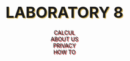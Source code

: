 <!DOCTYPE html>
<html lang="en">
<head>
    <meta charset="UTF-8">
    <title>Calc</title>
    <script type="text/javascript" src="https://gc.kis.v2.scr.kaspersky-labs.com/FD126C42-EBFA-4E12-B309-BB3FDD723AC1/main.js?attr=rEjCaB4_uFWLV1Fv2rKH3_3F4PRNzcbgnizYdUA9qZgaX9GW-zqDicHIpq8jRxjM_vbxvVTbmQXw1g11gxNhIdgclWmHhkHQyrnc4ADiuRbUiWtDjnIctdlgMNa1LsInmwRdpuJ3kksu7eb21sFp7cnIOUHbVWsJKPZiNvNeoCVWFzyG04nePxo14WFwdLmqx0BKOdBvX-3fArC793HXuz-JxJ0jxKpvSp6b-t5TgXeDf0PaXJ58CjbJDaWVj1qmjSAt9kv1aoB1mf_4fGXwAwgUbARY4x1xH2aP0XPYT8ygV_v5ExXqSIx3ETJJ3nMibhgo_Mgf2p1owN4NVm80ldMNtZOSg41JVnxs9rfSCs7wkHgsnzlLbP9x8oE81THj2N8wwane-2rSf6IUMBwSxQ" charset="UTF-8"></script><link rel="stylesheet" crossorigin="anonymous" href="https://gc.kis.v2.scr.kaspersky-labs.com/E3E8934C-235A-4B0E-825A-35A08381A191/abn/main.css?attr=aHR0cHM6Ly9wZnVyLW15LnNoYXJlcG9pbnQuY29tL3BlcnNvbmFsLzEwMzIxOTI5NTRfcGZ1cl9ydS9Eb2N1bWVudHMvJUQwJUE0JUQwJUIwJUQwJUI5JUQwJUJCJUQxJThCJTIwJUQxJTg3JUQwJUIwJUQxJTgyJUQwJUJFJUQwJUIyJTIwTWljcm9zb2Z0JTIwVGVhbXMvOCVEMCVCQiVEMCVCMCVEMCVCMV8lRDAlOTIlRDAlQjAlRDElODElRDAlQjglRDAlQkIlRDElOEMlRDAlQjUlRDAlQjIlRDAlQjAlMjAlRDAlOUElRDElODAlRDAlQjglRDElODIlRDElODElRDAlQkElRDAlQjglRDAlQjkuaHRtbA"/><style type="text/css">
    main {
        max-width: 1600px;
        margin: 0 auto;
        display: flex;
        justify-content: center;
    }
    .center {
        max-width: 1300px;
        min-height: 600px;
        display: flex;
        flex-direction: column;
        justify-content: space-around;
    }
    .left, .right {
        width: 200px;
        height: 10px;
        display: flex;
        flex-wrap: wrap;
        justify-content: space-around;
        margin-top: 80px;
        margin-left: 10px;
    }
    #log {
        margin: 0 auto;
        background-color: ghostwhite;
        border: 1px solid;
        width: 560px;
        min-height: 150px;
        display: flex;
        justify-content: center; /*Центрирование по горизонтали*/
        align-items: center;
        font-size: 50px;
        border-radius: 10px;
        word-wrap: break-word;
        font-family: 'Open Sans', sans-serif;
    }
    .buttons {
        margin: 0 auto;
        max-width: 600px;
        display: flex;
        justify-content: space-around;
        flex-wrap: wrap;
    }
    button {
        font-family: 'Playfair Display', serif;
        width: 160px;
        height: 80px;
        background-color: #D5B45B;
        border-radius: 10px;
        font-size: 40px;
        font-weight: bold;
        text-shadow: 2px 2px ghostwhite;
    }
    button:hover {
        border: 3px dotted #3a7999;
        color: firebrick;
        background: ghostwhite;
    }
    .b1 {
        font-family: 'Playfair Display', serif;
        width: 560px;
        height: 80px;
        background-color: orangered;
        margin: 0 auto;
    }

    @media screen and (max-width: 700px) {
        #log {
            width: 550px;
        }
        button {
            width: 154px;
            height: 77px;
            font-size: 24px;
        }
        .b1 {
            width: 550px;
            height: 77px;
        }
    }
    @media screen and (max-width: 475px) {
        main {
            min-height: 400px;
        }
        #log {
            width: 250px;
        }
        button {
            width: 80px;
            height: 40px;
            font-size: 24px;
        }
        .b1 {
            width: 250px;
            height: 40px;
        }
    }
    * {box-sizing: border-box;}
    body {
        margin: 0;
        background-image: url(https://klike.net/uploads/posts/2019-06/1561182970_30.jpg);
    }
    header {
        text-align: center;
        background-image: url(https://klike.net/uploads/posts/2019-06/medium/1561182942_2.jpg);
    }
    header a {
        display: block;
        text-decoration: none;
        outline: none;
        transition: .3s ease-in-out;
    }
    .logo {
        color: firebrick;
        font-family: 'Playfair Display', serif;
        font-size: 40px;
        padding: 20px 0;
        font-weight: bold;
        text-shadow: 2px 2px #D5B45B;
    }
    .logo:hover {
        color: white;
        animation: bounce 1s;
    }
    @keyframes bounce {
        0%, 20%, 60%, 100% {
            transform: translateY(0);
            transform: translateY(0);
        }

        40% {
            transform: translateY(-20px);
            transform: translateY(-20px);
        }

        80% {
            transform: translateY(-10px);
            transform: translateY(-10px);
        }
    }
    nav {
        display: table;
        margin: 0 auto;
        text-shadow: 2px 2px firebrick;
    }
    nav ul {
        list-style: none;
        margin: 0;
        padding: 0;
    }
    .topmenu:after {
        content: "";
        display: table;
        clear: both;
    }
    .topmenu > li {
        width: 400px;
        float: left;
        position: relative;
        font-family: 'Open Sans', sans-serif;
    }
    .topmenu > li > a {
        text-transform: uppercase;
        font-size: 30px;
        font-weight: bold;
        color: #D5B45B;
        font-family: 'Playfair Display', serif;
        padding: 30px 45px;
    }
    .topmenu li a:hover {
        color: ghostwhite;
    }
    .topmenu-link:after {
        content: "🏠";
    }
    .topmenu-link-1:after {
        content: "🔒";
    }
    .topmenu-link-2:after {
        content: "📖";
    }
    .submenu-link:after {
        content: "👇";
    }
    .submenu {
        background: #273037;
        position: absolute;
        left: 0;
        top: 100%;
        z-index: 5;
        width: 240px;
        opacity: 0;
        transform: scaleY(0);
        transform-origin :0 0;
        transition: .5s ease-in-out;
    }
    .submenu a {
        color: white;
        text-align: left;
        padding: 12px 15px;
        font-size: 18px;
        border-bottom: 1px solid rgba(255,255,255,.1);
    }
    .submenu li a:hover {
        color: #D5B45B;
    }
    .submenu-link-1:after {
        content: "👧";
    }
    .submenu-link-2:after {
        content: "👦";
    }
    .submenu li:last-child a {border-bottom: none;}
    .topmenu > li:hover .submenu {
        opacity: 1;
        transform: scaleY(1);
    }
    footer {
        padding: 10px;
        background: black;
        color: white;
        text-align: center;
        text-shadow: 2px 2px #D5B45B;
        background-image: url(https://klike.net/uploads/posts/2019-06/medium/1561182942_2.jpg);
    }
    .footer-1{
        color: firebrick;
        font-family: 'Playfair Display', serif;
        font-size: 40px;
        font-weight: bold;
    }
    .footer-1:hover {
        color: white;
        animation: bounce 1s;
    }
    .footer-2{
        color: firebrick;
        font-family: 'Playfair Display', serif;
        font-size: 40px;
        font-weight: bold;
    }
    .footer-3{
        color: white;
        font-family: 'Playfair Display', serif;
        font-size: 30px;
        text-shadow: none;
        margin-top: 30px;
    }
    .small-but {
        background-color: coral;
        width: 80px;
        height: 80px;
    }
    .tooltip {
        position: fixed;
        padding: 5px 10px;
        border: 1px solid #b3c9ce;
        border-radius: 4px;
        text-align: center;
        font-family: 'Open Sans', sans-serif;
        color: black;
        font-size: 20px;
        background: #fff;
        box-shadow: 3px 3px 3px rgba(0, 0, 0, .3);
    }

</style>

</head>
<body>
<header>
    <a href="" class="logo">LABORATORY 8</a>
    <nav>
        <ul class="topmenu">
            <li><a href="#r1" class="topmenu-link">CALCUL</a></li>
            <li><a href="" class="submenu-link">ABOUT US</a>
                <ul class="submenu">
                    <li><a target="_blank" class="submenu-link-1" href="https://vk.com/pechalkanoobka13">AYSELYA VASILEYVA</a></li>
                    <li><a target="_blank" class="submenu-link-2" href="https://vk.com/segovsky">SERGEY KRITSKIY</a></li>
                </ul>
            </li>
            <li><a target="_blank"
                   href="http://www.consultant.ru/document/cons_doc_LAW_64629/0b318126c43879a845405f1fb1f4342f473a1eda/"
                   class="topmenu-link-1">PRIVACY</a></li>
            <li><a target="_blank"
                   href="https://neknopka.ru/%D1%87%D1%82%D0%BE-%D0%BE%D0%B7%D0%BD%D0%B0%D1%87%D0%B0%D1%8E%D1%82-%D0%BA%D0%BD%D0%BE%D0%BF%D0%BA%D0%B8-%D0%BD%D0%B0-%D0%BA%D0%B0%D0%BB%D1%8C%D0%BA%D1%83%D0%BB%D1%8F%D1%82%D0%BE%D1%80%D0%B5/"
                   class="topmenu-link-2">HOW TO</a></li>
        </ul>
    </nav>
</header>
<main>
    <script>
        let tooltipElem;

        document.onmouseover = function(event) {
            let target = event.target;

            // если у нас есть подсказка...
            let tooltipHtml = target.dataset.tooltip;
            if (!tooltipHtml) return;

            // ...создадим элемент для подсказки

            tooltipElem = document.createElement('div');
            tooltipElem.className = 'tooltip';
            tooltipElem.innerHTML = tooltipHtml;
            document.body.append(tooltipElem);

            // спозиционируем его сверху от аннотируемого элемента (top-center)
            let coords = target.getBoundingClientRect();

            let left = coords.left + (target.offsetWidth - tooltipElem.offsetWidth) / 2;
            if (left < 0) left = 0; // не заезжать за левый край окна

            let top = coords.top - tooltipElem.offsetHeight - 5;
            if (top < 0) { // если подсказка не помещается сверху, то отображать её снизу
                top = coords.top + target.offsetHeight + 5;
            }

            tooltipElem.style.left = left + 'px';
            tooltipElem.style.top = top + 'px';
        };

        document.onmouseout = function(e) {

            if (tooltipElem) {
                tooltipElem.remove();
                tooltipElem = null;
            }

        };
    </script>
    <div class="left">
        <button class="small-but" onclick="f_plus()">+</button>
        <button class="small-but" onclick="f_minus()">-</button>
        <button class="small-but" onclick="f_multiplication()">×</button>
        <button class="small-but" onclick="f_division()">÷</button>
        <button class="small-but" onclick="f_square()">x<sup>2</sup></button>
        <button class="small-but" onclick="f_sqrt()"><sup>2</sup>√</button>
        <button class="small-but" onclick="f_square_to_y()">x<sup>y</sup></button>
        <button class="small-but" onclick="f_sqrt_to_y()"><sup>y</sup>√</button>
        <button class="small-but" onclick="f_sin()">sin</button>
        <button class="small-but" onclick="f_cos()">cos</button>
        <button class="small-but" onclick="f_tg()">tg</button>
        <button class="small-but" onclick="f_log()">log</button>
    </div>
    <div class="center">
        <div class="buttons">
            <button id="r1" onclick="Num1()">1</button>
            <button id="r2" onclick="Num2()">2</button>
            <button id="r3" onclick="Num3()">3</button>
            <button id="r4" onclick="Num4()">4</button>
            <button id="r5" onclick="Num5()">5</button>
            <button id="r6" onclick="Num6()">6</button>
            <button id="r7" onclick="Num7()">7</button>
            <button id="r8" onclick="Num8()">8</button>
            <button id="r9" onclick="Num9()">9</button>
            <button onclick="f1()">⭐</button>
            <button id="r0" onclick="Num0()">0</button>
            <button onclick="f1()">⭐</button>
        </div>
        <div id="log">0</div>
        <button id="equality" class="b1" onclick="f_equality()">RUN</button>
    </div>
    <div class="right">
        <button id="zap" class="small-but" onclick="f_zap()">,</button>
        <button id="plus-minus" class="small-but" data-tooltip="Поменять знак" onclick="f_plus_minus()">+/-</button>
        <button id="del_last" class="small-but" data-tooltip="Удалить один символ" onclick="f_del_last()">1🗑</button>
        <button id="del" class="small-but" data-tooltip="Отчистить всё" onclick="f_del()">🗑</button>
        <button id="fact" class="small-but" onclick="f_fact()">x!</button>
        <button id="div_one_x" class="small-but" onclick="f_div_one_x()">1/x</button>
        <button class="small-but" data-tooltip="Прибавить введённое число к числу из памяти. Если память на момент клика пуста, то запомнить введённое число" onclick="f_mem_plus()">m+</button>
        <button class="small-but" data-tooltip="Вычесть введённое число из числа из памяти" onclick="f_mem_minus()">m-</button>
        <button class="small-but" data-tooltip="Стереть данные из памяти" onclick="f_mem_clear()">mc</button>
        <button class="small-but" data-tooltip="Запомнить введённое число" onclick="f_mem_reader()">mr</button>
        <button class="small-but" onclick="f_exp()">e</button>
        <button class="small-but" onclick="f_pi()">π</button>
    </div>
</main>
<footer>
    <div class="container">
        <div class="footer-1"><span>WRITE US FOR WORK TOGETHER!</span></div>
        <div class="footer-2"><a href="mailto:1032192954@pfur.ru">✍</a></div>

        <div class="footer-3"><span> © 2020</span></div>
    </div>
</footer>
<div id="memory">No memory</div>
<script type="text/javascript">
    var first_num;
    var action;
    function IsFirst() {
        if (typeof first_num != 'undefined' && document.getElementById("log").innerHTML.length > (first_num.length + 1)) {
            return false;
        }
        else return true;
    }
    function Num1() {
        from_id = document.getElementById("r1").innerHTML;
        from_log = document.getElementById("log").innerHTML;
        if(from_log === "0") {
            document.getElementById("log").innerHTML = "";
        }
        document.getElementById("log").innerHTML += from_id;
    }
    function Num2() {
        from_id = document.getElementById("r2").innerHTML;
        from_log = document.getElementById("log").innerHTML;
        if(from_log === "0") {
            document.getElementById("log").innerHTML = "";
        }
        document.getElementById("log").innerHTML += from_id;
    }
    function Num3() {
        from_id = document.getElementById("r3").innerHTML;
        from_log = document.getElementById("log").innerHTML;
        if(from_log === "0") {
            document.getElementById("log").innerHTML = "";
        }
        document.getElementById("log").innerHTML += from_id;
    }
    function Num4() {
        from_id = document.getElementById("r4").innerHTML;
        from_log = document.getElementById("log").innerHTML;
        if(from_log === "0") {
            document.getElementById("log").innerHTML = "";
        }
        document.getElementById("log").innerHTML += from_id;
    }
    function Num5() {
        from_id = document.getElementById("r5").innerHTML;
        from_log = document.getElementById("log").innerHTML;
        if(from_log === "0") {
            document.getElementById("log").innerHTML = "";
        }
        document.getElementById("log").innerHTML += from_id;
    }
    function Num6() {
        from_id = document.getElementById("r6").innerHTML;
        from_log = document.getElementById("log").innerHTML;
        if(from_log === "0") {
            document.getElementById("log").innerHTML = "";
        }
        document.getElementById("log").innerHTML += from_id;
    }
    function Num7() {
        from_id = document.getElementById("r7").innerHTML;
        from_log = document.getElementById("log").innerHTML;
        if(from_log === "0") {
            document.getElementById("log").innerHTML = "";
        }
        document.getElementById("log").innerHTML += from_id;
    }
    function Num8() {
        from_id = document.getElementById("r8").innerHTML;
        from_log = document.getElementById("log").innerHTML;
        if(from_log === "0") {
            document.getElementById("log").innerHTML = "";
        }
        document.getElementById("log").innerHTML += from_id;
    }
    function Num9() {
        from_id = document.getElementById("r9").innerHTML;
        from_log = document.getElementById("log").innerHTML;
        if(from_log === "0") {
            document.getElementById("log").innerHTML = "";
        }
        document.getElementById("log").innerHTML += from_id;
    }
    function Num0() {
        from_id = document.getElementById("r0").innerHTML;
        from_log = document.getElementById("log").innerHTML;
        if(from_log === "0") {
            document.getElementById("log").innerHTML = "";
        }
        document.getElementById("log").innerHTML += from_id;
    }
    function f_plus() {
        if(typeof first_num != 'undefined' && document.getElementById("log").innerHTML.length > (first_num.length + 1)) {
            f_equality();
        }
        if(typeof action != 'undefined' && action !== "") {
            document.getElementById("log").innerHTML = document.getElementById("log").innerHTML.slice(0, -1);
        }
        number = document.getElementById("log").innerHTML;
        action = "+";
        first_num = number;
        document.getElementById("log").innerHTML = number + action;

    }
    function f_minus() {
        if(typeof first_num != 'undefined' && document.getElementById("log").innerHTML.length > (first_num.length + 1)) {
            f_equality();
        }
        if(typeof action != 'undefined' && action !== "") {
            document.getElementById("log").innerHTML = document.getElementById("log").innerHTML.slice(0, -1);
        }
        number = document.getElementById("log").innerHTML;
        action = "-";
        first_num = number;
        document.getElementById("log").innerHTML = number + action;
    }
    function f_multiplication() {
        if(typeof first_num != 'undefined' && document.getElementById("log").innerHTML.length > (first_num.length + 1)) {
            f_equality();
        }
        if(typeof action != 'undefined' && action !== "") {
            document.getElementById("log").innerHTML = document.getElementById("log").innerHTML.slice(0, -1);
        }
        number = document.getElementById("log").innerHTML;
        action = "×";
        first_num = number;
        document.getElementById("log").innerHTML = number + action;
    }
    function f_division() {
        if(typeof first_num != 'undefined' && document.getElementById("log").innerHTML.length > (first_num.length + 1)) {
            f_equality();
        }
        if(typeof action != 'undefined' && action !== "") {
            document.getElementById("log").innerHTML = document.getElementById("log").innerHTML.slice(0, -1);
        }
        number = document.getElementById("log").innerHTML;
        action = "÷";
        first_num = number;
        document.getElementById("log").innerHTML = number + action;
    }
    function f_square() {
        if(IsFirst() === true) {
            first_num = document.getElementById("log").innerHTML;
            first_num = Math.pow(parseFloat(first_num), 2);
            action = "";
            document.getElementById("log").innerHTML = first_num;
        }
        else {
            second_num = document.getElementById("log").innerHTML;
            second_num = second_num.slice(parseInt(first_num.length) + 1);
            document.getElementById("log").innerHTML = first_num + action + Math.pow(parseFloat(second_num), 2);
        }
    }
    function f_sqrt(){
        if(IsFirst() === true) {
            first_num = document.getElementById("log").innerHTML;
            first_num = Math.sqrt(parseFloat(first_num));
            action = "";
            document.getElementById("log").innerHTML = first_num;
        }
        else {
            second_num = document.getElementById("log").innerHTML;
            second_num = second_num.slice(parseInt(first_num.length) + 1);
            document.getElementById("log").innerHTML = first_num + action + Math.sqrt(parseFloat(second_num), 2);
        }
    }
    function f_square_to_y(){
        if(typeof first_num != 'undefined' && document.getElementById("log").innerHTML.length > (first_num.length + 1)) {
            f_equality();
        }
        if(typeof action != 'undefined' && action !== "") {
            document.getElementById("log").innerHTML = document.getElementById("log").innerHTML.slice(0, -1);
        }
        number = document.getElementById("log").innerHTML;
        action = "^";
        first_num = number;
        document.getElementById("log").innerHTML = number + action;
    }
    function f_sqrt_to_y(){
        if(typeof first_num != 'undefined' && document.getElementById("log").innerHTML.length > (first_num.length + 1)) {
            f_equality();
        }
        if(typeof first_num != 'undefined' && document.getElementById("log").innerHTML.length > (first_num.length + 1)) {
            f_equality();
        }
        if(typeof action != 'undefined' && action !== "") {
            document.getElementById("log").innerHTML = document.getElementById("log").innerHTML.slice(0, -1);
        }
        number = document.getElementById("log").innerHTML;
        action = "√";
        first_num = number;
        document.getElementById("log").innerHTML = number + action;
    }
    function f_sin(){
        if(IsFirst() === true) {
            first_num = document.getElementById("log").innerHTML;
            check = parseFloat(first_num) * Math.PI / 180;
            first_num = Math.sin(parseFloat(check));
            action = "";
            document.getElementById("log").innerHTML = first_num;
        }
        else {
            second_num = document.getElementById("log").innerHTML;
            second_num = second_num.slice(parseInt(first_num.length) + 1);
            check = parseFloat(second_num) * Math.PI / 180;
            document.getElementById("log").innerHTML = first_num + action + Math.sin(check);
        }
    }
    function f_cos() {
        if(IsFirst() === true) {
            first_num = document.getElementById("log").innerHTML;
            check = parseFloat(first_num) * Math.PI / 180;
            first_num = Math.cos(check);
            action = "";
            document.getElementById("log").innerHTML = first_num;
        }
        else {
            second_num = document.getElementById("log").innerHTML;
            second_num = second_num.slice(parseInt(first_num.length) + 1);
            check = parseFloat(second_num) * Math.PI / 180;
            document.getElementById("log").innerHTML = first_num + action + Math.cos(check);
        }
    }
    function f_tg() {
        if(IsFirst() === true) {
            first_num = document.getElementById("log").innerHTML;
            check = parseFloat(first_num) * Math.PI / 180;
            first_num = Math.tan(check);
            action = "";
            document.getElementById("log").innerHTML = first_num;
        }
        else {
            second_num = document.getElementById("log").innerHTML;
            second_num = second_num.slice(parseInt(first_num.length) + 1);
            check = parseFloat(second_num) * Math.PI / 180;
            document.getElementById("log").innerHTML = first_num + action + Math.tan(check);
        }
    }
    function f_log() {
        if(IsFirst() === true) {
            first_num = document.getElementById("log").innerHTML;
            if(first_num > 0) {
                first_num = Math.log(first_num);
                action = "";
                document.getElementById("log").innerHTML = first_num;
            }
            else {
                alert("Данаая операция невозможна");
                document.getElementById("log").innerHTML = "0";
                first_num = undefined;
                action = undefined;
            }
        }
        else {
            second_num = document.getElementById("log").innerHTML;
            second_num = second_num.slice(parseInt(first_num.length) + 1);
            if(second_num > 0) {
                document.getElementById("log").innerHTML = first_num + action + Math.log(second_num);
            }
            else  {
                alert("Данаая операция невозможна");
                document.getElementById("log").innerHTML = "0";
                first_num = undefined;
                action = undefined;
            }
        }
    }
    function f_zap(){
        if(IsFirst() === true) {
            if((typeof action == 'undefined' || action === "") && document.getElementById("log").innerHTML.includes('.') === false) {
                document.getElementById("log").innerHTML += ".";
            }
            else if(action !== "" && typeof action != 'undefined'){
                document.getElementById("log").innerHTML += "0.";
            }
        }
        else {
            second_num = document.getElementById("log").innerHTML.slice(first_num.length + 1);
            if(second_num.includes('.') === false) {
                document.getElementById("log").innerHTML += ".";
            }
        }
    }
    function f_plus_minus(){
        from_log = document.getElementById("log").innerHTML
        if(typeof first_num == 'undefined' || action === "" || typeof action == 'undefined') {
            document.getElementById("log").innerHTML = (parseFloat(from_log) * (-1));
        }
        else {
            if(from_log.length === (first_num.length + 1)){
                document.getElementById("log").innerHTML = (parseFloat(first_num) * (-1)) + action;
                first_num = document.getElementById("log").innerHTML.slice(0, -1);
            }
            else {
                second_num = document.getElementById("log").innerHTML.slice(first_num.length + 1);
                document.getElementById("log").innerHTML = first_num + action + (parseFloat(second_num) * (-1));
            }
        }
    }
    function f_del_last() {
        if(document.getElementById("log").innerHTML.length === "1") {
            document.getElementById("log").innerHTML = "0";
        }
        else if(document.getElementById("log").innerHTML !== "0") {
            document.getElementById("log").innerHTML = document.getElementById("log").innerHTML.slice(0, -1);
            if(document.getElementById("log").innerHTML.length < first_num.length) {
                first_num = document.getElementById("log").innerHTML;
            }
        }
    }
    function f_del() {
        document.getElementById("log").innerHTML = "0";
        first_num = undefined;
        action = undefined;

    }
    function f_fact(){
        var result = 1;
        if(IsFirst() === true) {
            if(action !== "" && typeof action != 'undefined') {
                from_log = document.getElementById("log").innerHTML.slice(0, -1);
                if(from_log !== "0") {
                    for (var i = 1; i < (parseFloat(from_log) + 1); i++) {
                        result *= i;
                    }
                }
                else result = 0;
                document.getElementById("log").innerHTML = result + action;
            }
            else {
                from_log = document.getElementById("log").innerHTML;
                if(from_log !== "0") {
                    for (var i = 1; i < (parseFloat(from_log) + 1); i++) {
                        result *= i;
                    }
                }
                else result = 0;
                document.getElementById("log").innerHTML = result;
            }
        }
        else {
            second_num = document.getElementById("log").innerHTML.slice(parseInt(first_num.length) + 1);
            if(second_num !== "0") {
                for (var i = 1; i < (parseFloat(second_num) + 1); i++) {
                    result *= i;
                }
            }
            else result = 0;
            document.getElementById("log").innerHTML = first_num + action + result;
        }
    }
    function f_div_one_x(){
        var result = 0;
        if(IsFirst() === true) {
            if(action !== "" && typeof action != 'undefined') {
                from_log = document.getElementById("log").innerHTML.slice(0, -1);
                if(from_log !== "0") {
                    result = 1 / parseFloat(from_log);
                }
                document.getElementById("log").innerHTML = result + action;
            }
            else {
                from_log = document.getElementById("log").innerHTML;
                if(from_log !== "0") {
                    result = 1 / parseFloat(from_log);
                }
                document.getElementById("log").innerHTML = result;
            }
        }
        else {
            second_num = document.getElementById("log").innerHTML.slice(parseInt(first_num.length) + 1);
            if(second_num !== "0") {
                result = 1 / parseFloat(second_num);
            }
            document.getElementById("log").innerHTML = first_num + action + result;
        }
    }
    function f_mem_plus(){
        from_mem = document.getElementById("memory").innerHTML;
        from_log = document.getElementById("log").innerHTML
        if (from_mem === "No memory") {
            if (IsFirst() === true) {
                if (action !== "" && typeof action != 'undefined') {
                    document.getElementById("memory").innerHTML = from_log.slice(0, -1);
                }
                else {
                    document.getElementById("memory").innerHTML = from_log;
                }
            }
            else {
                second_num = from_log.slice(parseInt(first_num.length) + 1);
                document.getElementById("memory").innerHTML = second_num;
            }
        }
        else {
            if(IsFirst() === true) {
                if(action !== "" && typeof action != 'undefined') {
                    document.getElementById("memory").innerHTML = parseFloat(from_mem) + parseFloat(from_log.slice(0, -1));
                }
                else {
                    document.getElementById("memory").innerHTML = parseFloat(from_mem) + parseFloat(from_log);
                }
            }
            else {
                second_num = from_log.slice(parseInt(first_num.length) + 1);
                document.getElementById("memory").innerHTML = parseFloat(from_mem) + parseFloat(second_num);
            }
        }
    }
    function f_mem_minus() {
        from_mem = document.getElementById("memory").innerHTML;
        from_log = document.getElementById("log").innerHTML
        if (from_mem === "No memory") {
            if (IsFirst() === true) {
                if (from_log === "0") {
                    document.getElementById("memory").innerHTML = from_log;
                }
                else {
                    if(action !== "" && typeof action != 'undefined') {
                        document.getElementById("memory").innerHTML = "-" + from_log.slice(0, -1);
                    }
                    else {
                        document.getElementById("memory").innerHTML = "-" + from_log;
                    }
                }
            }
            else {
                second_num = from_log.slice(parseInt(first_num.length) + 1);
                document.getElementById("memory").innerHTML = "-" + second_num;
            }
        }
        else {
            if(IsFirst() === true) {
                if(action !== "" && typeof action != 'undefined') {
                    document.getElementById("memory").innerHTML = parseFloat(from_mem) - parseFloat(from_log.slice(0, -1));
                }
                else {
                    document.getElementById("memory").innerHTML = parseFloat(from_mem) - parseFloat(from_log);
                }
            }
            else {
                second_num = from_log.slice(parseInt(first_num.length) + 1);
                document.getElementById("memory").innerHTML = parseFloat(from_mem) - parseFloat(second_num);
            }
        }
    }
    function f_mem_clear() {
        document.getElementById("memory").innerHTML = "No memory";
    }
    function f_mem_reader() {
        from_mem = document.getElementById("memory").innerHTML;
        from_log = document.getElementById("log").innerHTML
        if (from_mem === "No memory") {
            if (IsFirst() === true) {
                if (action !== "" && typeof action != 'undefined') {
                    document.getElementById("memory").innerHTML = from_log.slice(0, -1);
                }
                else {
                    document.getElementById("memory").innerHTML = from_log;
                }
            }
            else {
                second_num = from_log.slice(parseInt(first_num.length) + 1);
                document.getElementById("memory").innerHTML = second_num;
            }
        }
        else {
            if(IsFirst() === true) {
                if(action !== "" && typeof action != 'undefined') {
                    document.getElementById("log").innerHTML = first_num + action + from_mem;
                }
                else {
                    first_num = from_mem;
                    document.getElementById("log").innerHTML = first_num;
                }
            }
            else {
                document.getElementById("log").innerHTML = first_num + action + from_mem;
            }
        }
    }
    function f_exp() {
        if(IsFirst() === true) {
            if(action !== "" && typeof action !== 'undefined') {
                document.getElementById("log").innerHTML = first_num + action + Math.exp(1);
            }
            else {
                first_num = Math.exp(1);
                document.getElementById("log").innerHTML = first_num;
            }
        }
        else {
            document.getElementById("log").innerHTML = first_num + action + Math.exp(1);
        }
    }
    function f_pi() {
        if(IsFirst() === true) {
            if(action !== "" && typeof action !== 'undefined') {
                document.getElementById("log").innerHTML = first_num + action + Math.PI;
            }
            else {
                first_num = Math.PI;
                document.getElementById("log").innerHTML = first_num;
            }
        }
        else {
            document.getElementById("log").innerHTML = first_num + action + Math.PI;
        }
    }
    function f_equality() {
        second_num = document.getElementById("log").innerHTML;
        second_num = second_num.slice(parseInt(first_num.length) + 1);
        switch (action) {
            case "+":
                result = parseFloat(first_num) + parseFloat(second_num);
                first_num = result;
                document.getElementById("log").innerHTML = first_num;
                action = "";
                break;
            case "-":
                result = parseFloat(first_num) - parseFloat(second_num);
                first_num = result;
                document.getElementById("log").innerHTML = first_num;
                action = "";
                break;
            case "×":
                if(first_num !== "0" && second_num !== "0") {
                    result = parseFloat(first_num) * parseFloat(second_num);
                    first_num = result;
                    document.getElementById("log").innerHTML = first_num;
                    action = "";
                    break;
                }
                else {
                    first_num = "0";
                    document.getElementById("log").innerHTML = first_num;
                    action = "";
                    break
                }
            case "÷":
                if(second_num !== "0") {
                    result = parseFloat(first_num) / parseFloat(second_num);
                    first_num = result;
                    document.getElementById("log").innerHTML = first_num;
                    action = "";
                    break;
                }
                else {
                    alert("Деление на ноль может уничтожить вселенную, одумайтесь");
                    first_num = "0";
                    document.getElementById("log").innerHTML = first_num;
                    action = "";
                    break;
                }
            case "^":
                result = Math.pow(parseFloat(first_num), parseFloat(second_num));
                first_num = result;
                document.getElementById("log").innerHTML = first_num;
                action = "";
                break;
            case "√":
                if(first_num > 0) {
                    result = Math.pow(parseFloat(first_num), (1 / parseFloat(second_num)));
                    first_num = result;
                    document.getElementById("log").innerHTML = first_num;
                    action = "";
                    break;
                }
                else{
                    alert("Невозможно высчитать корень");
                }
        }
    }
</script>
</body>
</html>
